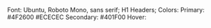 Font: Ubuntu, Roboto Mono, sans serif;
H1 Headers;
Colors: Primary: #4F2600 #ECECEC
        Secondary: #401F00
        Hover:

